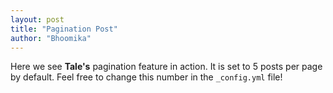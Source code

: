```yaml
---
layout: post
title: "Pagination Post"
author: "Bhoomika"
---
```


Here we see **Tale's** pagination feature in action. It is set to 5 posts per page by default. Feel free to change this number in the `_config.yml` file!
